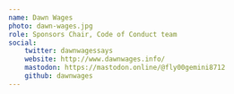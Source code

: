 ```yaml
---
name: Dawn Wages
photo: dawn-wages.jpg
role: Sponsors Chair, Code of Conduct team
social:
    twitter: dawnwagessays
    website: http://www.dawnwages.info/
    mastodon: https://mastodon.online/@fly00gemini8712
    github: dawnwages
---
```

